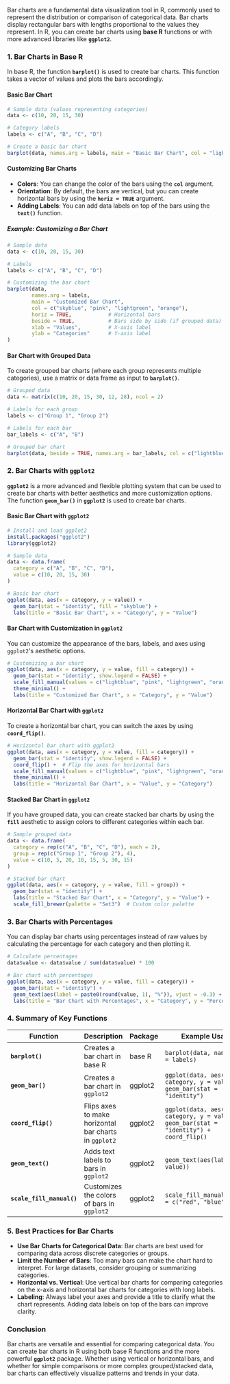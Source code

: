 Bar charts are a fundamental data visualization tool in R, commonly used to represent the distribution or comparison of categorical data. Bar charts display rectangular bars with lengths proportional to the values they represent. In R, you can create bar charts using **base R** functions or with more advanced libraries like **`ggplot2`**.

### 1. **Bar Charts in Base R**

In base R, the function **`barplot()`** is used to create bar charts. This function takes a vector of values and plots the bars accordingly.

#### **Basic Bar Chart**
```r
# Sample data (values representing categories)
data <- c(10, 20, 15, 30)

# Category labels
labels <- c("A", "B", "C", "D")

# Create a basic bar chart
barplot(data, names.arg = labels, main = "Basic Bar Chart", col = "lightblue")
```

#### **Customizing Bar Charts**
- **Colors**: You can change the color of the bars using the **`col`** argument.
- **Orientation**: By default, the bars are vertical, but you can create horizontal bars by using the **`horiz = TRUE`** argument.
- **Adding Labels**: You can add data labels on top of the bars using the **`text()`** function.

##### Example: Customizing a Bar Chart
```r
# Sample data
data <- c(10, 20, 15, 30)

# Labels
labels <- c("A", "B", "C", "D")

# Customizing the bar chart
barplot(data, 
        names.arg = labels, 
        main = "Customized Bar Chart", 
        col = c("skyblue", "pink", "lightgreen", "orange"),
        horiz = TRUE,            # Horizontal bars
        beside = TRUE,           # Bars side by side (if grouped data)
        xlab = "Values",         # X-axis label
        ylab = "Categories"      # Y-axis label
)
```

#### **Bar Chart with Grouped Data**

To create grouped bar charts (where each group represents multiple categories), use a matrix or data frame as input to **`barplot()`**.

```r
# Grouped data
data <- matrix(c(10, 20, 15, 30, 12, 28), ncol = 2)

# Labels for each group
labels <- c("Group 1", "Group 2")

# Labels for each bar
bar_labels <- c("A", "B")

# Grouped bar chart
barplot(data, beside = TRUE, names.arg = bar_labels, col = c("lightblue", "pink"), main = "Grouped Bar Chart")
```

### 2. **Bar Charts with `ggplot2`**

**`ggplot2`** is a more advanced and flexible plotting system that can be used to create bar charts with better aesthetics and more customization options. The function **`geom_bar()`** in **`ggplot2`** is used to create bar charts.

#### **Basic Bar Chart with `ggplot2`**
```r
# Install and load ggplot2
install.packages("ggplot2")
library(ggplot2)

# Sample data
data <- data.frame(
  category = c("A", "B", "C", "D"),
  value = c(10, 20, 15, 30)
)

# Basic bar chart
ggplot(data, aes(x = category, y = value)) +
  geom_bar(stat = "identity", fill = "skyblue") +
  labs(title = "Basic Bar Chart", x = "Category", y = "Value")
```

#### **Bar Chart with Customization in `ggplot2`**

You can customize the appearance of the bars, labels, and axes using `ggplot2`'s aesthetic options.

```r
# Customizing a bar chart
ggplot(data, aes(x = category, y = value, fill = category)) +
  geom_bar(stat = "identity", show.legend = FALSE) +
  scale_fill_manual(values = c("lightblue", "pink", "lightgreen", "orange")) +
  theme_minimal() +
  labs(title = "Customized Bar Chart", x = "Category", y = "Value")
```

#### **Horizontal Bar Chart with `ggplot2`**

To create a horizontal bar chart, you can switch the axes by using **`coord_flip()`**.

```r
# Horizontal bar chart with ggplot2
ggplot(data, aes(x = category, y = value, fill = category)) +
  geom_bar(stat = "identity", show.legend = FALSE) +
  coord_flip() +  # Flip the axes for horizontal bars
  scale_fill_manual(values = c("lightblue", "pink", "lightgreen", "orange")) +
  theme_minimal() +
  labs(title = "Horizontal Bar Chart", x = "Value", y = "Category")
```

#### **Stacked Bar Chart in `ggplot2`**

If you have grouped data, you can create stacked bar charts by using the **`fill`** aesthetic to assign colors to different categories within each bar.

```r
# Sample grouped data
data <- data.frame(
  category = rep(c("A", "B", "C", "D"), each = 2),
  group = rep(c("Group 1", "Group 2"), 4),
  value = c(10, 5, 20, 10, 15, 5, 30, 15)
)

# Stacked bar chart
ggplot(data, aes(x = category, y = value, fill = group)) +
  geom_bar(stat = "identity") +
  labs(title = "Stacked Bar Chart", x = "Category", y = "Value") +
  scale_fill_brewer(palette = "Set3")  # Custom color palette
```

### 3. **Bar Charts with Percentages**

You can display bar charts using percentages instead of raw values by calculating the percentage for each category and then plotting it.

```r
# Calculate percentages
data$value <- data$value / sum(data$value) * 100

# Bar chart with percentages
ggplot(data, aes(x = category, y = value, fill = category)) +
  geom_bar(stat = "identity") +
  geom_text(aes(label = paste0(round(value, 1), "%")), vjust = -0.3) +
  labs(title = "Bar Chart with Percentages", x = "Category", y = "Percentage")
```

### 4. **Summary of Key Functions**

| Function               | Description                                               | Package     | Example Usage                              |
|------------------------|-----------------------------------------------------------|-------------|--------------------------------------------|
| **`barplot()`**         | Creates a bar chart in base R                             | base R      | `barplot(data, names.arg = labels)`        |
| **`geom_bar()`**        | Creates a bar chart in `ggplot2`                          | ggplot2     | `ggplot(data, aes(x = category, y = value)) + geom_bar(stat = "identity")` |
| **`coord_flip()`**      | Flips axes to make horizontal bar charts in `ggplot2`     | ggplot2     | `ggplot(data, aes(x = category, y = value)) + geom_bar(stat = "identity") + coord_flip()` |
| **`geom_text()`**       | Adds text labels to bars in `ggplot2`                     | ggplot2     | `geom_text(aes(label = value))`           |
| **`scale_fill_manual()`**| Customizes the colors of bars in `ggplot2`                | ggplot2     | `scale_fill_manual(values = c("red", "blue"))` |

### 5. **Best Practices for Bar Charts**

- **Use Bar Charts for Categorical Data**: Bar charts are best used for comparing data across discrete categories or groups.
- **Limit the Number of Bars**: Too many bars can make the chart hard to interpret. For large datasets, consider grouping or summarizing categories.
- **Horizontal vs. Vertical**: Use vertical bar charts for comparing categories on the x-axis and horizontal bar charts for categories with long labels.
- **Labeling**: Always label your axes and provide a title to clarify what the chart represents. Adding data labels on top of the bars can improve clarity.

### Conclusion

Bar charts are versatile and essential for comparing categorical data. You can create bar charts in R using both base R functions and the more powerful **`ggplot2`** package. Whether using vertical or horizontal bars, and whether for simple comparisons or more complex grouped/stacked data, bar charts can effectively visualize patterns and trends in your data.
